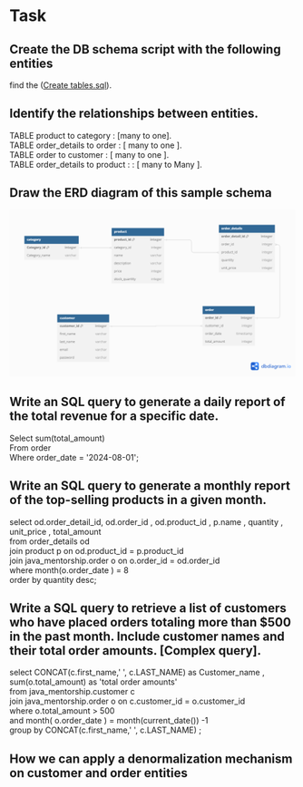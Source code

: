# Task

## Create the DB schema script with the following entities
 find the ([Create tables.sql](https://github.com/mahmoudelhussain/session_3/blob/ba1dad2a92273983a5572cc13edb1fffcee975d7/Create%20tables.sql)).
 
## Identify the relationships between entities.  
  
TABLE product to category : [many to one].  
TABLE order_details to  order : [ many to one ].  
TABLE order to customer  : [ many to one ].  
TABLE order_details to  product :  : [ many to Many ].  
  
  
## Draw the ERD diagram of this sample schema
![ERD](https://github.com/mahmoudelhussain/session_3/blob/a8ee74a5c3ba73fe06f46c9b81070bc2c5059204/ERD.png)
  
## Write an SQL query to generate a daily report of the total revenue for a specific date.  
Select sum(total_amount)  
From order  
Where order_date = '2024-08-01';  
  
## Write an SQL query to generate a monthly report of the top-selling products in a given month.  
  
select od.order_detail_id, od.order_id , od.product_id , p.name , quantity , unit_price , total_amount  
from order_details od  
join product p on od.product_id = p.product_id  
join java_mentorship.order o on o.order_id = od.order_id  
where month(o.order_date ) = 8  
order by quantity desc;  
    
## Write a SQL query to retrieve a list of customers who have placed orders totaling more than $500 in the past month. Include customer names and their total order amounts. [Complex query].  

select CONCAT(c.first_name,' ', c.LAST_NAME) as Customer_name , sum(o.total_amount) as 'total order amounts'  
from java_mentorship.customer c  
join java_mentorship.order o on c.customer_id = o.customer_id   
where o.total_amount > 500   
and month( o.order_date ) = month(current_date()) -1  
group by CONCAT(c.first_name,' ', c.LAST_NAME) ;  
  
## How we can apply a denormalization mechanism on customer and order entities    
  
  
